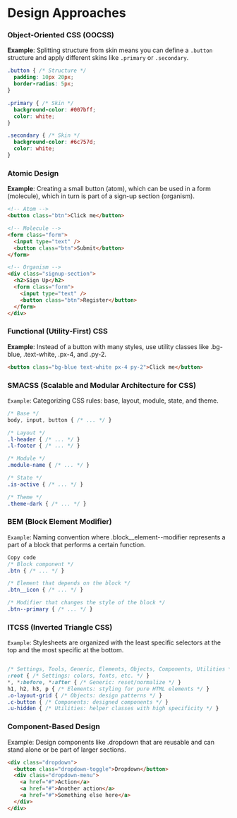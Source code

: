 # Design Approaches

### Object-Oriented CSS (OOCSS)
**Example**: Splitting structure from skin means you can define a `.button` structure and apply different skins like `.primary` or `.secondary`.

```css
.button { /* Structure */
  padding: 10px 20px;
  border-radius: 5px;
}

.primary { /* Skin */
  background-color: #007bff;
  color: white;
}

.secondary { /* Skin */
  background-color: #6c757d;
  color: white;
}
```



### Atomic Design
**Example**: Creating a small button (atom), which can be used in a form (molecule), which in turn is part of a sign-up section (organism).


```html
<!-- Atom -->
<button class="btn">Click me</button>

<!-- Molecule -->
<form class="form">
  <input type="text" />
  <button class="btn">Submit</button>
</form>

<!-- Organism -->
<div class="signup-section">
  <h2>Sign Up</h2>
  <form class="form">
    <input type="text" />
    <button class="btn">Register</button>
  </form>
</div>
```

### Functional (Utility-First) CSS
**Example**: Instead of a button with many styles, use utility classes like .bg-blue, .text-white, .px-4, and .py-2.

```html
<button class="bg-blue text-white px-4 py-2">Click me</button>
```

###  SMACSS (Scalable and Modular Architecture for CSS)
``Example``: Categorizing CSS rules: base, layout, module, state, and theme.


```css
/* Base */
body, input, button { /* ... */ }

/* Layout */
.l-header { /* ... */ }
.l-footer { /* ... */ }

/* Module */
.module-name { /* ... */ }

/* State */
.is-active { /* ... */ }

/* Theme */
.theme-dark { /* ... */ }

```

### BEM (Block Element Modifier)
``Example``: Naming convention where .block__element--modifier represents a part of a block that performs a certain function.

```css
Copy code
/* Block component */
.btn { /* ... */ }

/* Element that depends on the block */
.btn__icon { /* ... */ }

/* Modifier that changes the style of the block */
.btn--primary { /* ... */ }
```

### ITCSS (Inverted Triangle CSS)
``Example``: Stylesheets are organized with the least specific selectors at the top and the most specific at the bottom.

```css

/* Settings, Tools, Generic, Elements, Objects, Components, Utilities */
:root { /* Settings: colors, fonts, etc. */ }
*, *:before, *:after { /* Generic: reset/normalize */ }
h1, h2, h3, p { /* Elements: styling for pure HTML elements */ }
.o-layout-grid { /* Objects: design patterns */ }
.c-button { /* Components: designed components */ }
.u-hidden { /* Utilities: helper classes with high specificity */ }
```

### Component-Based Design
Example: Design components like .dropdown that are reusable and can stand alone or be part of larger sections.

```html
<div class="dropdown">
  <button class="dropdown-toggle">Dropdown</button>
  <div class="dropdown-menu">
    <a href="#">Action</a>
    <a href="#">Another action</a>
    <a href="#">Something else here</a>
  </div>
</div>
```